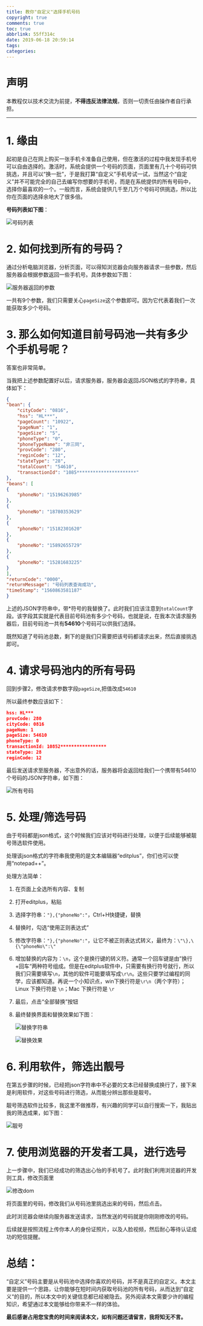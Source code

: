 ```yaml
---
title: 教你"自定义"选择手机号码
copyright: true
comments: true
toc: true
abbrlink: 55ff314c
date: 2019-06-18 20:59:14
tags:
categories:
---
```


# 声明

本教程仅以技术交流为前提，**不得违反法律法规**，否则一切责任由操作者自行承担。

------

# 1. 缘由

起初是自己在网上购买一张手机卡准备自己使用，但在激活的过程中我发现手机号可以自由选择的。激活时，系统会提供一个号码的页面，页面里有几十个号码可供挑选，并且可以“换一批”，于是我打算“自定义”手机号试一试，当然这个“自定义”并不可能完全的自己去编写你想要的手机号，而是在系统提供的所有号码中，选择你最喜欢的一个。一般而言，系统会提供几千至几万个号码可供挑选，所以比你在页面的选择余地大了很多倍。

**号码列表如下图**：

![号码列表](https://p1-tt.byteimg.com/large/pgc-image/70383a6d4c304d1f90d7b6011f7456dd)

# 2. 如何找到所有的号码？

通过分析电脑浏览器，分析页面，可以得知浏览器会向服务器请求一些参数，然后服务器会根据参数返回一些手机号。具体参数如下图：

![服务器返回的参数](https://p3-tt.byteimg.com/large/pgc-image/9119413e87874adbb31fedc4bfcd69cd)

一共有9个参数，我们只需要关心`pageSize`这个参数即可。因为它代表着我们一次能获取多少个号码。

# 3. 那么如何知道目前号码池一共有多少个手机号呢？

答案也非常简单。

当我把上述参数配置好以后，请求服务器，服务器会返回JSON格式的字符串，具体如下：

```json
{
"bean": {
    "cityCode": "0816",
    "hss": "HL***",
    "pageCount": "10922",
    "pageNum": "1",
    "pageSize": "5",
    "phoneType": "0",
    "phoneTypeName": "非三同",
    "provCode": "280",
    "reginCode": "12",
    "stateType": "28",
    "totalCount": "54610",
    "transactionId": "1085**********************"
},
"beans": [
{
    "phoneNo": "15196263985"
},
{
    "phoneNo": "18780353629"
},
{
    "phoneNo": "15182301620"
},
{
    "phoneNo": "15892655729"
},
{
    "phoneNo": "15281683225"
}
],
"returnCode": "0000",
"returnMessage": "号码列表查询成功",
"timeStamp": "1560863581187"
}
```

上述的JSON字符串中，带*符号的我替换了。此时我们应该注意到`totalCount`字段。该字段其实就是代表目前号码池有多少个号码，也就是说，在我本次请求服务器后，目前号码池一共有**54610**个号码可以供我们选择。

既然知道了号码池总数，剩下的是我们只需要把该号码都请求出来，然后直接挑选即可。

# 4. 请求号码池内的所有号码

回到步骤2，修改请求参数字段`pageSize`,把值改成`54610`

所以最终参数应该如下：

```json
hss: HL***
provCode: 280
cityCode: 0816
pageNum: 1
pageSize: 54610
phoneType: 0
transactionId: 10852*****************
stateType: 28
reginCode: 12
```

最后发送请求至服务器，不出意外的话，服务器将会返回给我们一个携带有54610个号码的JSON字符串，如下图：

![所有号码](https://p6-tt.byteimg.com/large/pgc-image/b25d9354ca3f46e69f49bbb7f492c65b)

# 5. 处理/筛选号码

由于号码都是json格式，这个时候我们应该对号码进行处理，以便于后续能够被靓号筛选软件使用。

处理该json格式的字符串我使用的是文本编辑器“editplus”，你们也可以使用“notepad++”。

处理方法简单：

1. 在页面上全选所有内容、复制

2. 打开editplus，粘贴

3. 选择字符串：`"},{"phoneNo":"`，Ctrl+H快捷键，替换

4. 替换时，勾选“使用正则表达式”

5. 修改字符串：`"},{"phoneNo":"`，让它不被正则表达式转义，最终为：`\"\},\{\"phoneNo\":\"`

6. 增加替换的内容为：`\n`，这个是换行键的转义符。通常一个回车键是由”换行+回车“两种符号组成。但是在editplus软件中，只需要有换行符号就行，所以我们只需要填写`\n`，其他的软件可能要填写成`\r\n`。这些只要学过编程的同学，应该都知道。再说一个小知识点，win下换行符是`\r\n`（两个字符）；Linux 下换行符是 `\n`；Mac 下换行符是 `\r`

7. 最后，点击“全部替换”按钮

8. 最终替换界面和替换效果如下图：

   ![替换字符串](https://p6-tt.byteimg.com/large/pgc-image/a3bfbaa514e94a0f93e7b2d4f360e26e)

   ![替换效果](https://p3-tt.byteimg.com/large/pgc-image/40bd8a39e2e24586a8bb6731664edbbe)

# 6. 利用软件，筛选出靓号

在第五步骤的时候，已经把json字符串中不必要的文本已经替换成换行了，接下来是利用软件，对这些号码进行筛选，从而能分辨出那些是靓号。

靓号筛选软件比较多，我这里不做推荐，有兴趣的同学可以自行搜索一下，我贴出我的筛选成果，如下图：

![靓号](https://p1-tt.byteimg.com/large/pgc-image/a15b99b7f5d042fab69607b5c369fc0e)

# 7. 使用浏览器的开发者工具，进行选号

上一步骤中，我们已经成功的筛选出心怡的手机号了。此时我们利用浏览器的开发则工具，修改页面里

![修改dom](https://p6-tt.byteimg.com/large/pgc-image/eed1d064fa0840b4ba6120445ca64f0e)

将页面里的号码，修改我们从号码池里挑选出来的号码，然后点击。

此时浏览器会继续向服务器发送请求，当然发送的号码就是你刚刚修改的号码。

后续就是按照流程上传你本人的身份证照片，以及人脸视频，然后耐心等待认证成功的短信提醒。

# 总结：

“自定义”号码主要是从号码池中选择你喜欢的号码，并不是真正的自定义。本文主要是提供一个思路，让你能够在短时间内获取号码池的所有号码，从而达到”自定义“的目的，所以本文中的关键信息都已经被隐去。另外阅读本文需要少许的编程知识，希望通过本文能够给你带来不一样的体验。

**最后感谢占用您宝贵的时间来阅读本文，如有问题还请留言，我将知无不言。**



